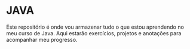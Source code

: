 # JAVA

Este repositório é onde vou armazenar tudo o que estou aprendendo no meu curso de Java. Aqui estarão exercícios, projetos e anotações para acompanhar meu progresso.
